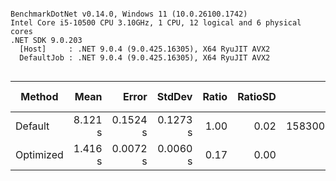 ```

BenchmarkDotNet v0.14.0, Windows 11 (10.0.26100.1742)
Intel Core i5-10500 CPU 3.10GHz, 1 CPU, 12 logical and 6 physical cores
.NET SDK 9.0.203
  [Host]     : .NET 9.0.4 (9.0.425.16305), X64 RyuJIT AVX2
  DefaultJob : .NET 9.0.4 (9.0.425.16305), X64 RyuJIT AVX2


```
| Method    | Mean    | Error    | StdDev   | Ratio | RatioSD | Gen0         | Gen1        | Gen2       | Allocated     | Alloc Ratio |
|---------- |--------:|---------:|---------:|------:|--------:|-------------:|------------:|-----------:|--------------:|------------:|
| Default   | 8.121 s | 0.1524 s | 0.1273 s |  1.00 |    0.02 | 1583000.0000 | 469000.0000 | 25000.0000 | 9546422.84 KB |       1.000 |
| Optimized | 1.416 s | 0.0072 s | 0.0060 s |  0.17 |    0.00 |            - |           - |          - |       1.88 KB |       0.000 |

